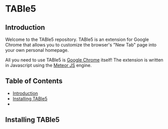 # TABle5

## Introduction

Welcome to the TABle5 repository.  TABle5 is an extension for Google Chrome that allows you to customize the browser's "New Tab" page into your own personal homepage.

All you need to use TABle5 is [Google Chrome](https://www.google.com/chrome/browser/desktop/index.html) itself! The extension is written in Javascript using the [Meteor JS](https://www.meteor.com/) engine.

## Table of Contents

- [Introduction](#table5)
- [Installing TABle5](#installation)
- 

## Installing TABle5


